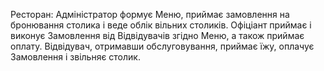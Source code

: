 Ресторан:
Адміністратор формує Меню, приймає замовлення на бронювання столика і веде облік вільних столиків. Офіціант приймає і виконує Замовлення 
від Відвідувачів згідно Меню, а також приймає оплату. Відвідувач, отримавши обслуговування, приймає їжу, оплачує Замовлення і звільняє столик.
